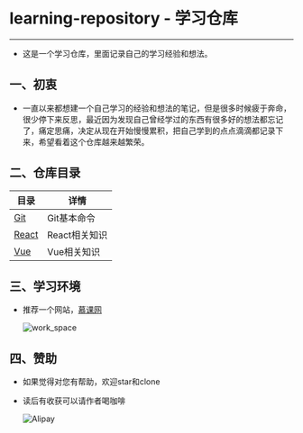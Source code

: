 # learning-repository - 学习仓库

---

- 这是一个学习仓库，里面记录自己的学习经验和想法。
  <br>

## 一、初衷

- 一直以来都想建一个自己学习的经验和想法的笔记，但是很多时候疲于奔命，很少停下来反思，最近因为发现自己曾经学过的东西有很多好的想法都忘记了，痛定思痛，决定从现在开始慢慢累积，把自己学到的点点滴滴都记录下来，希望看着这个仓库越来越繁荣。

## 二、仓库目录

| 目录                                                   | 详情                                       |
| ------------------------------------------------------ | ------------------------------------------ |
| [Git](https://github.com/WTxiaomage/learning-repository/blob/master/Git/Git%E5%9F%BA%E6%9C%AC%E5%91%BD%E4%BB%A4.md) | Git基本命令 |
| [React](https://github.com/WTxiaomage/learning-repository/tree/master/React) | React相关知识 |
| [Vue](https://github.com/WTxiaomage/learning-repository/tree/master/Vue) | Vue相关知识 |

## 三、学习环境

- 推荐一个网站，[慕课网](https://www.imooc.com/)

    ![work_space](https://github.com/WTxiaomage/learning-repository/blob/master/images/work_space.jpg)

## 四、赞助

- 如果觉得对您有帮助，欢迎star和clone
- 读后有收获可以请作者喝咖啡

    ![Alipay](https://github.com/WTxiaomage/learning-repository/blob/master/images/Alipay.jpg)


